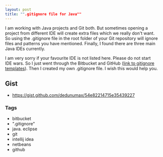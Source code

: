 ```yaml
---
layout: post
title: "".gitignore file for Java""
---
```


I am working with Java projects and Git both. But sometimes opening a project from different IDE will create extra files which we really don't want. So using the .gitignore file in the root folder of your Git repository will ignore files and patterns you have mentioned. Finally, I found there are three main Java IDEs currently. 

I am very sorry if your favourite IDE is not listed here. Please do not start IDE wars. So I just went through the Bitbucket and GitHub ([link to gitignore templates](https://github.com/github/gitignore)). Then I created my own .gitignore file. I wish this would help you.

## Gist

- <https://gist.github.com/dedunumax/54e82214715e35439227>

### Tags

- bitbucket
- ".gitignore"
- java. eclipse
- git
- intellij idea
- netbeans
- github
